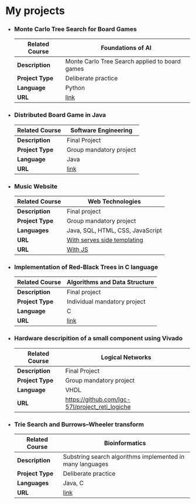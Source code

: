 # My projects
- ### Monte Carlo Tree Search for Board Games
  | **Related Course**  | Foundations of AI                          |
  | ------------------- | -------------------------------------------------------- |
  | **Description**     | Monte Carlo Tree Search applied to board games|
  | **Project Type**    | Deliberate practice                            |
  | **Language**        | Python                                               |
  | **URL**             | [link](https://github.com/giacomo-brunetta/Montecarlo-Tree-Search-Checkers) |

- ### Distributed Board Game in Java
    | **Related Course**  | Software Engineering                          |
  | ------------------- | -------------------------------------------------------- |
  | **Description**     | Final Project |
  | **Project Type**    | Group mandatory project                            |
  | **Language**        | Java                                               |
  | **URL**             | [link](https://github.com/Dudoleitor/IS23-AM09) |

- ### Music Website
  | **Related Course**  | Web Technologies                         |
  | ------------------- | -------------------------------------------------------- |
  | **Description**     | Final project  |
  | **Project Type**    | Group mandatory project  |
  | **Languages**        | Java, SQL, HTML, CSS, JavaScript  |
  | **URL**             | [With serves side templating](https://github.com/Mik-Ado/WIP_project_47) |
  | **URL**             | [With JS](https://github.com/Mik-Ado/WIP_project_47_JAVASCRIPT) |
  

- ### Implementation of Red-Black Trees in C language
  | **Related Course**  | Algorithms and Data Structure                           |
  | ------------------- | -------------------------------------------------------- |
  | **Description**     | Final project  |
  | **Project Type**    | Individual mandatory project                            |
  | **Language**        | C                                                      |
  | **URL**             | [link](https://github.com/giacomo-brunetta/Progetto_API_2022) |

  
- ### Hardware descripition of a small component using Vivado
    | **Related Course**  | Logical Networks                           |
  | ------------------- | -------------------------------------------------------- |
  | **Description**     | Final Project  |
  | **Project Type**    | Group mandatory project                            |
  | **Language**        | VHDL                                                |
  | **URL**             | https://github.com/Igc-57I/project_reti_logiche |
  
- ### Trie Search and Burrows–Wheeler transform
  | **Related Course**  | Bioinformatics                          |
  | ------------------- | -------------------------------------------------------- |
  | **Description**     | Substring search algorithms implemented in many languages|
  | **Project Type**    | Deliberate practice                            |
  | **Languages**        | Java, C                                               |
  | **URL**             | [link](https://github.com/giacomo-brunetta/Substring_search) |


